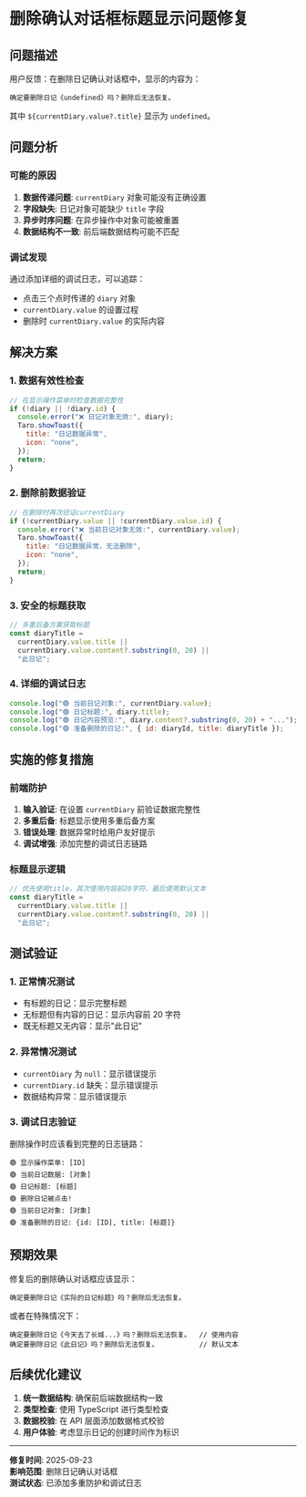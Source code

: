 # 删除确认对话框标题显示问题修复

## 问题描述

用户反馈：在删除日记确认对话框中，显示的内容为：

```
确定要删除日记《undefined》吗？删除后无法恢复。
```

其中 `${currentDiary.value?.title}` 显示为 `undefined`。

## 问题分析

### 可能的原因

1. **数据传递问题**: `currentDiary` 对象可能没有正确设置
2. **字段缺失**: 日记对象可能缺少 `title` 字段
3. **异步时序问题**: 在异步操作中对象可能被重置
4. **数据结构不一致**: 前后端数据结构可能不匹配

### 调试发现

通过添加详细的调试日志，可以追踪：

- 点击三个点时传递的 `diary` 对象
- `currentDiary.value` 的设置过程
- 删除时 `currentDiary.value` 的实际内容

## 解决方案

### 1. 数据有效性检查

```javascript
// 在显示操作菜单时检查数据完整性
if (!diary || !diary.id) {
  console.error("❌ 日记对象无效:", diary);
  Taro.showToast({
    title: "日记数据异常",
    icon: "none",
  });
  return;
}
```

### 2. 删除前数据验证

```javascript
// 在删除时再次验证currentDiary
if (!currentDiary.value || !currentDiary.value.id) {
  console.error("❌ 当前日记对象无效:", currentDiary.value);
  Taro.showToast({
    title: "日记数据异常，无法删除",
    icon: "none",
  });
  return;
}
```

### 3. 安全的标题获取

```javascript
// 多重后备方案获取标题
const diaryTitle =
  currentDiary.value.title ||
  currentDiary.value.content?.substring(0, 20) ||
  "此日记";
```

### 4. 详细的调试日志

```javascript
console.log("🟢 当前日记对象:", currentDiary.value);
console.log("🟢 日记标题:", diary.title);
console.log("🟢 日记内容预览:", diary.content?.substring(0, 20) + "...");
console.log("🟢 准备删除的日记:", { id: diaryId, title: diaryTitle });
```

## 实施的修复措施

### 前端防护

1. **输入验证**: 在设置 `currentDiary` 前验证数据完整性
2. **多重后备**: 标题显示使用多重后备方案
3. **错误处理**: 数据异常时给用户友好提示
4. **调试增强**: 添加完整的调试日志链路

### 标题显示逻辑

```javascript
// 优先使用title，其次使用内容前20字符，最后使用默认文本
const diaryTitle =
  currentDiary.value.title ||
  currentDiary.value.content?.substring(0, 20) ||
  "此日记";
```

## 测试验证

### 1. 正常情况测试

- 有标题的日记：显示完整标题
- 无标题但有内容的日记：显示内容前 20 字符
- 既无标题又无内容：显示"此日记"

### 2. 异常情况测试

- `currentDiary` 为 `null`：显示错误提示
- `currentDiary.id` 缺失：显示错误提示
- 数据结构异常：显示错误提示

### 3. 调试日志验证

删除操作时应该看到完整的日志链路：

```
🟢 显示操作菜单: [ID]
🟢 当前日记数据: [对象]
🟢 日记标题: [标题]
🟢 删除日记被点击!
🟢 当前日记对象: [对象]
🟢 准备删除的日记: {id: [ID], title: [标题]}
```

## 预期效果

修复后的删除确认对话框应该显示：

```
确定要删除日记《实际的日记标题》吗？删除后无法恢复。
```

或者在特殊情况下：

```
确定要删除日记《今天去了长城...》吗？删除后无法恢复。  // 使用内容
确定要删除日记《此日记》吗？删除后无法恢复。          // 默认文本
```

## 后续优化建议

1. **统一数据结构**: 确保前后端数据结构一致
2. **类型检查**: 使用 TypeScript 进行类型检查
3. **数据校验**: 在 API 层面添加数据格式校验
4. **用户体验**: 考虑显示日记的创建时间作为标识

---

**修复时间**: 2025-09-23  
**影响范围**: 删除日记确认对话框  
**测试状态**: 已添加多重防护和调试日志

